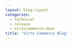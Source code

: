 ```yaml
---
layout: blog-layout
categories:
  - technical
  - release
  - virtocommerce-news
title: 'Virto Commerce Blog'
---
```

